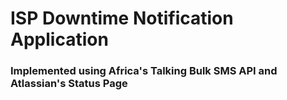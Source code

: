 # ISP Downtime Notification Application

### Implemented using Africa's Talking Bulk SMS API and Atlassian's Status Page